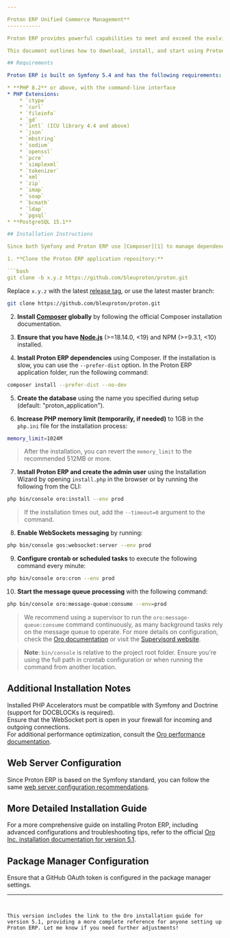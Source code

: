 ```yaml
---

Proton ERP Unified Commerce Management**  
-----------

Proton ERP provides powerful capabilities to meet and exceed the evolving demands of modern commerce. It enables businesses to efficiently manage multiple sales channels, offering real-time visibility into B2C and B2B orders, inventory, fulfillment, customer data, and more. Proton ERP's unified approach allows seamless shopping experiences, letting customers buy anywhere, fulfill anywhere, and return anywhere—all within one integrated system that serves as a single source of truth for your business.

This document outlines how to download, install, and start using Proton ERP.

## Requirements

Proton ERP is built on Symfony 5.4 and has the following requirements:

* **PHP 8.2** or above, with the command-line interface
* PHP Extensions:
    * `ctype`
    * `curl`
    * `fileinfo`
    * `gd`
    * `intl` (ICU library 4.4 and above)
    * `json`
    * `mbstring`
    * `sodium`
    * `openssl`
    * `pcre`
    * `simplexml`
    * `tokenizer`
    * `xml`
    * `zip`
    * `imap`
    * `soap`
    * `bcmath`
    * `ldap`
    * `pgsql`
* **PostgreSQL 15.1**

## Installation Instructions

Since both Symfony and Proton ERP use [Composer][1] to manage dependencies, it’s recommended to use Composer for the installation process.

1. **Clone the Proton ERP application repository:**

```bash
git clone -b x.y.z https://github.com/bleuproton/proton.git
```

Replace `x.y.z` with the latest [release tag](https://github.com/bleuproton/proton/releases), or use the latest master branch:

```bash
git clone https://github.com/bleuproton/proton.git
```

2. **Install [Composer][1] globally** by following the official Composer installation documentation.

3. **Ensure that you have [Node.js][4]** (>=18.14.0, <19) and NPM (>=9.3.1, <10) installed.

4. **Install Proton ERP dependencies** using Composer. If the installation is slow, you can use the `--prefer-dist` option. In the Proton ERP application folder, run the following command:

```bash
composer install --prefer-dist --no-dev
```

5. **Create the database** using the name you specified during setup (default: "proton_application").

6. **Increase PHP memory limit (temporarily, if needed)** to 1GB in the `php.ini` file for the installation process:

```bash
memory_limit=1024M
```

> After the installation, you can revert the `memory_limit` to the recommended 512MB or more.

7. **Install Proton ERP and create the admin user** using the Installation Wizard by opening `install.php` in the browser or by running the following from the CLI:

```bash  
php bin/console oro:install --env prod
```

> If the installation times out, add the `--timeout=0` argument to the command.

8. **Enable WebSockets messaging** by running:

```bash
php bin/console gos:websocket:server --env prod
```

9. **Configure crontab or scheduled tasks** to execute the following command every minute:

```bash
php bin/console oro:cron --env prod
```

10. **Start the message queue processing** with the following command:

```bash
php bin/console oro:message-queue:consume --env=prod
```

> We recommend using a supervisor to run the `oro:message-queue:consume` command continuously, as many background tasks rely on the message queue to operate. For more details on configuration, check the [Oro documentation][6] or visit the [Supervisord website][7].

> **Note**: `bin/console` is relative to the project root folder. Ensure you're using the full path in crontab configuration or when running the command from another location.

## Additional Installation Notes

Installed PHP Accelerators must be compatible with Symfony and Doctrine (support for DOCBLOCKs is required).  
Ensure that the WebSocket port is open in your firewall for incoming and outgoing connections.  
For additional performance optimization, consult the [Oro performance documentation][2].

## Web Server Configuration

Since Proton ERP is based on the Symfony standard, you can follow the same [web server configuration recommendations][5].

## More Detailed Installation Guide

For a more comprehensive guide on installing Proton ERP, including advanced configurations and troubleshooting tips, refer to the official [Oro Inc. installation documentation for version 5.1][8].

## Package Manager Configuration

Ensure that a GitHub OAuth token is configured in the package manager settings.

[1]: https://getcomposer.org/  
[2]: https://doc.oroinc.com/backend/setup/system-requirements/performance-optimization/  
[4]: https://nodejs.org/en/download/package-manager  
[5]: https://symfony.com/doc/5.4/setup/web_server_configuration.html  
[6]: https://doc.oroinc.com/backend/setup/dev-environment/community-edition/  
[7]: https://supervisord.org/  
[8]: https://doc.oroinc.com/5.1/backend/setup/installation/

---
```


This version includes the link to the Oro installation guide for version 5.1, providing a more complete reference for anyone setting up Proton ERP. Let me know if you need further adjustments!
